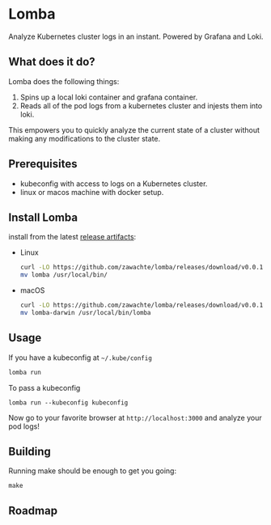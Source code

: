 # Lomba

Analyze Kubernetes cluster logs in an instant. Powered by Grafana and Loki.

## What does it do?

Lomba does the following things:

1. Spins up a local loki container and grafana container.
2. Reads all of the pod logs from a kubernetes cluster and injests them into loki. 

This empowers you to quickly analyze the current state of a cluster without making any modifications to the cluster state.

## Prerequisites

* kubeconfig with access to logs on a Kubernetes cluster.
* linux or macos machine with docker setup.

## Install Lomba

install from the latest [release artifacts](https://github.com/zawachte/lomba/releases):

* Linux

  ```sh
  curl -LO https://github.com/zawachte/lomba/releases/download/v0.0.1/lomba
  mv lomba /usr/local/bin/
  ```

* macOS

  ```sh
  curl -LO https://github.com/zawachte/lomba/releases/download/v0.0.1/lomba-darwin
  mv lomba-darwin /usr/local/bin/lomba
  ```

## Usage

If you have a kubeconfig at `~/.kube/config`

```sh
lomba run
```

To pass a kubeconfig

```
lomba run --kubeconfig kubeconfig
```

Now go to your favorite browser at `http://localhost:3000` and analyze your pod logs!

## Building 

Running make should be enough to get you going:

```
make
```

## Roadmap